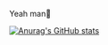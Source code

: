 Yeah man🤙


[![Anurag's GitHub stats](https://github-readme-stats.vercel.app/api?username=Ssammuss)](https://github.com/anuraghazra/github-readme-stats)
<!---
Ssammuss/Ssammuss is a ✨ special ✨ repository because its `README.md` (this file) appears on your GitHub profile.
You can click the Preview link to take a look at your changes.
--->

